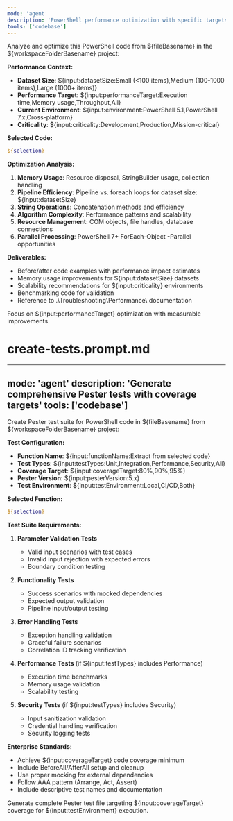 ```yaml
---
mode: 'agent'
description: 'PowerShell performance optimization with specific targets'
tools: ['codebase']
---
```


Analyze and optimize this PowerShell code from ${fileBasename} in the ${workspaceFolderBasename} project:

**Performance Context:**
- **Dataset Size**: ${input:datasetSize:Small (<100 items),Medium (100-1000 items),Large (1000+ items)}
- **Performance Target**: ${input:performanceTarget:Execution time,Memory usage,Throughput,All}
- **Current Environment**: ${input:environment:PowerShell 5.1,PowerShell 7.x,Cross-platform}
- **Criticality**: ${input:criticality:Development,Production,Mission-critical}

**Selected Code:**
```powershell
${selection}
```

**Optimization Analysis:**
1. **Memory Usage**: Resource disposal, StringBuilder usage, collection handling
2. **Pipeline Efficiency**: Pipeline vs. foreach loops for dataset size: ${input:datasetSize}
3. **String Operations**: Concatenation methods and efficiency
4. **Algorithm Complexity**: Performance patterns and scalability
5. **Resource Management**: COM objects, file handles, database connections
6. **Parallel Processing**: PowerShell 7+ ForEach-Object -Parallel opportunities

**Deliverables:**
- Before/after code examples with performance impact estimates
- Memory usage improvements for ${input:datasetSize} datasets
- Scalability recommendations for ${input:criticality} environments
- Benchmarking code for validation
- Reference to .\Troubleshooting\Performance\ documentation

Focus on ${input:performanceTarget} optimization with measurable improvements.

# create-tests.prompt.md
---
mode: 'agent'
description: 'Generate comprehensive Pester tests with coverage targets'
tools: ['codebase']
---

Create Pester test suite for PowerShell code in ${fileBasename} from ${workspaceFolderBasename} project:

**Test Configuration:**
- **Function Name**: ${input:functionName:Extract from selected code}
- **Test Types**: ${input:testTypes:Unit,Integration,Performance,Security,All}
- **Coverage Target**: ${input:coverageTarget:80%,90%,95%}
- **Pester Version**: ${input:pesterVersion:5.x}
- **Test Environment**: ${input:testEnvironment:Local,CI/CD,Both}

**Selected Function:**
```powershell
${selection}
```

**Test Suite Requirements:**
1. **Parameter Validation Tests**
   - Valid input scenarios with test cases
   - Invalid input rejection with expected errors
   - Boundary condition testing

2. **Functionality Tests**
   - Success scenarios with mocked dependencies
   - Expected output validation
   - Pipeline input/output testing

3. **Error Handling Tests**
   - Exception handling validation
   - Graceful failure scenarios
   - Correlation ID tracking verification

4. **Performance Tests** (if ${input:testTypes} includes Performance)
   - Execution time benchmarks
   - Memory usage validation
   - Scalability testing

5. **Security Tests** (if ${input:testTypes} includes Security)
   - Input sanitization validation
   - Credential handling verification
   - Security logging tests

**Enterprise Standards:**
- Achieve ${input:coverageTarget} code coverage minimum
- Include BeforeAll/AfterAll setup and cleanup
- Use proper mocking for external dependencies
- Follow AAA pattern (Arrange, Act, Assert)
- Include descriptive test names and documentation

Generate complete Pester test file targeting ${input:coverageTarget} coverage for ${input:testEnvironment} execution.
